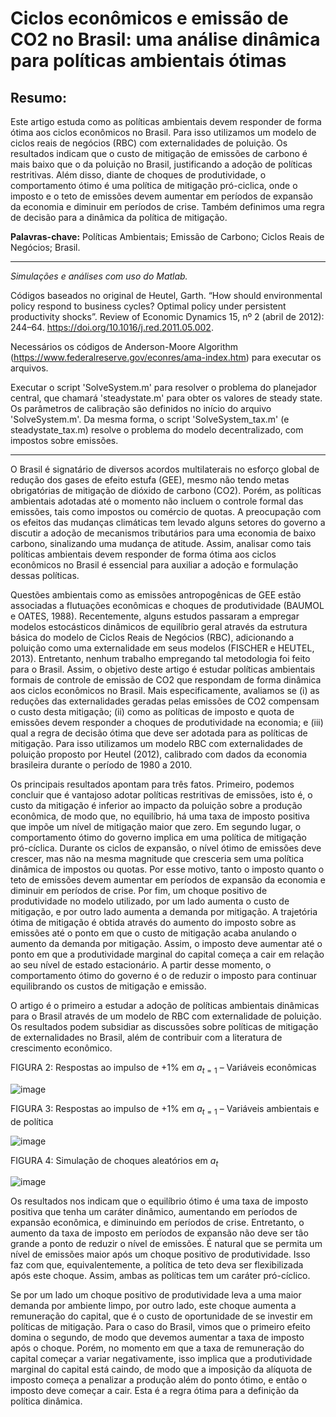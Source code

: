 # Ciclos econômicos e emissão de CO2 no Brasil: uma análise dinâmica para políticas ambientais ótimas



## Resumo: 

Este artigo estuda como as políticas ambientais devem responder de forma ótima aos ciclos econômicos no Brasil. Para isso utilizamos um modelo de ciclos reais de negócios (RBC) com externalidades de poluição. Os resultados indicam que o custo de mitigação de emissões de carbono é mais baixo que o da poluição no Brasil, justificando a adoção de políticas restritivas. Além disso, diante de choques de produtividade, o comportamento ótimo é uma política de mitigação pró-ciclica, onde o imposto e o teto de emissões devem aumentar em períodos de expansão da economia e diminuir em períodos de crise. Também definimos uma regra de decisão para a dinâmica da política de mitigação.

**Palavras-chave:** Políticas Ambientais; Emissão de Carbono; Ciclos Reais de Negócios; Brasil.

***

*Simulações e análises com uso do Matlab.*

Códigos baseados no original de Heutel, Garth. “How should environmental policy respond to business cycles? Optimal policy under persistent productivity shocks”. Review of Economic Dynamics 15, nº 2 (abril de 2012): 244–64. https://doi.org/10.1016/j.red.2011.05.002.

Necessários os códigos de Anderson-Moore Algorithm (https://www.federalreserve.gov/econres/ama-index.htm) para executar os arquivos.

Executar o script 'SolveSystem.m' para resolver o problema do planejador central, que chamará 'steadystate.m' para obter os valores de steady state. Os parâmetros de calibração são definidos no início do arquivo 'SolveSystem.m'.
Da mesma forma, o script 'SolveSystem_tax.m' (e steadystate_tax.m) resolve o problema do modelo decentralizado, com impostos sobre emissões.

***

O Brasil é signatário de diversos acordos multilaterais no esforço global de redução dos gases de efeito estufa (GEE), mesmo não tendo metas obrigatórias de mitigação de dióxido de carbono (CO2). Porém, as políticas ambientais adotadas até o momento não incluem o controle formal das emissões, tais como impostos ou comércio de quotas. A preocupação com os efeitos das mudanças climáticas tem levado alguns setores do governo a discutir a adoção de mecanismos tributários para uma economia de baixo carbono, sinalizando uma mudança de atitude. Assim, analisar como tais políticas ambientais devem responder de forma ótima aos ciclos econômicos no Brasil é essencial para auxiliar a adoção e formulação dessas políticas.

Questões ambientais como as emissões antropogênicas de GEE estão associadas a flutuações econômicas e choques de produtividade (BAUMOL e OATES, 1988). Recentemente, alguns estudos passaram a empregar modelos estocásticos dinâmicos de equilíbrio geral através da estrutura básica do modelo de Ciclos Reais de Negócios (RBC), adicionando a poluição como uma externalidade em seus modelos (FISCHER e HEUTEL, 2013). Entretanto, nenhum trabalho empregando tal metodologia foi feito para o Brasil. Assim, o objetivo deste artigo é estudar políticas ambientais formais de controle de emissão de CO2 que respondam de forma dinâmica aos ciclos econômicos no Brasil. Mais especificamente, avaliamos se (i) as reduções das externalidades geradas pelas emissões de CO2 compensam o custo desta mitigação; (ii) como as políticas de imposto e quota de emissões devem responder a choques de produtividade na economia; e (iii) qual a regra de decisão ótima que deve ser adotada para as políticas de mitigação. Para isso utilizamos um modelo RBC com externalidades de poluição proposto por Heutel (2012), calibrado com dados da economia brasileira durante o período de 1980 a 2010.

Os principais resultados apontam para três fatos. Primeiro, podemos concluir que é vantajoso adotar políticas restritivas de emissões, isto é, o custo da mitigação é inferior ao impacto da poluição sobre a produção econômica, de modo que, no equilíbrio, há uma taxa de imposto positiva que impõe um nível de mitigação maior que zero. Em segundo lugar, o comportamento ótimo do governo implica em uma política de mitigação pró-cíclica. Durante os ciclos de expansão, o nível ótimo de emissões deve crescer, mas não na mesma magnitude que cresceria sem uma política dinâmica de impostos ou quotas. Por esse motivo, tanto o imposto quanto o teto de emissões devem aumentar em períodos de expansão da economia e diminuir em períodos de crise. Por fim, um choque positivo de produtividade no modelo utilizado, por um lado aumenta o custo de mitigação, e por outro lado aumenta a demanda por mitigação. A trajetória ótima de mitigação é obtida através do aumento do imposto sobre as emissões até o ponto em que o custo de mitigação acaba anulando o aumento da demanda por mitigação. Assim, o imposto deve aumentar até o ponto em que a produtividade marginal do capital começa a cair em relação ao seu nível de estado estacionário. A partir desse momento, o comportamento ótimo do governo é o de reduzir o imposto para continuar equilibrando os custos de mitigação e emissão.

O artigo é o primeiro a estudar a adoção de políticas ambientais dinâmicas para o Brasil através de um modelo de RBC com externalidade de poluição. Os resultados podem subsidiar as discussões sobre políticas de mitigação de externalidades no Brasil, além de contribuir com a literatura de crescimento econômico.


FIGURA 2: Respostas ao impulso de +1% em $a_{t=1}$ – Variáveis econômicas

![image](https://github.com/raguirreleal/rbc_macro_ambiental--Matlab/assets/144735714/0f42e7c0-e5b7-49a0-85c4-fb4bdf7f4a2a)


FIGURA 3: Respostas ao impulso de +1% em $a_{t=1}$ – Variáveis ambientais e de política

![image](https://github.com/raguirreleal/rbc_macro_ambiental--Matlab/assets/144735714/f8fb6301-7186-4a27-b972-e26ec5b03969)


FIGURA 4: Simulação de choques aleatórios em $a_t$

![image](https://github.com/raguirreleal/rbc_macro_ambiental--Matlab/assets/144735714/e6a66348-1185-4385-8782-e191a8e6ccf4)


Os resultados nos indicam que o equilíbrio ótimo é uma taxa de imposto positiva que tenha um caráter dinâmico, aumentando em períodos de expansão econômica, e diminuindo em períodos de crise. Entretanto, o aumento da taxa de imposto em períodos de expansão não deve ser tão grande a ponto de reduzir o nível de emissões. É natural que se permita um nível de emissões maior após um choque positivo de produtividade. Isso faz com que, equivalentemente, a política de teto deva ser flexibilizada após este choque. Assim, ambas as políticas tem um caráter pró-cíclico. 

Se por um lado um choque positivo de produtividade leva a uma maior demanda por ambiente limpo, por outro lado, este choque aumenta a remuneração do capital, que é o custo de oportunidade de se investir em políticas de mitigação. Para o caso do Brasil, vimos que o primeiro efeito domina o segundo, de modo que devemos aumentar a taxa de imposto após o choque. Porém, no momento em que a taxa de remuneração do capital começar a variar negativamente, isso implica que a produtividade marginal do capital está caindo, de modo que a imposição da alíquota de imposto começa a penalizar a produção além do ponto ótimo, e então o imposto deve começar a cair. Esta é a regra ótima para a definição da política dinâmica.


